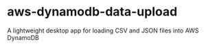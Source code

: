 # aws-dynamodb-data-upload
A lightweight desktop app for loading CSV and JSON files into AWS DynamoDB
